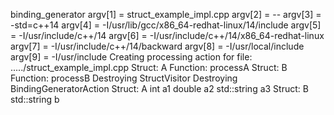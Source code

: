 binding_generator
argv[1] = struct_example_impl.cpp
argv[2] = --
argv[3] = -std=c++14
argv[4] = -I/usr/lib/gcc/x86_64-redhat-linux/14/include
argv[5] = -I/usr/include/c++/14
argv[6] = -I/usr/include/c++/14/x86_64-redhat-linux
argv[7] = -I/usr/include/c++/14/backward
argv[8] = -I/usr/local/include
argv[9] = -I/usr/include
Creating processing action for file: ...../struct_example_impl.cpp
Struct: A
Function: processA
Struct: B
Function: processB
Destroying StructVisitor
Destroying BindingGeneratorAction
Struct: A
    int a1
    double a2
    std::string a3
Struct: B
    std::string b